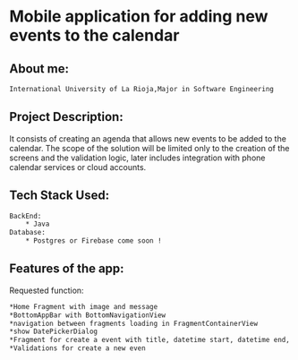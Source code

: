 # Mobile application for adding new events to the calendar
## About me:
```bash
International University of La Rioja,Major in Software Engineering
```
## Project Description:
It consists of creating an agenda that allows new events to be added to the calendar. The scope of the solution will be limited only to the creation of the screens and the validation logic, later includes integration with phone calendar services or cloud accounts.

## Tech Stack Used:
```bash
BackEnd:
    * Java 
Database:
    * Postgres or Firebase come soon !
```
## Features of the app:
Requested function:
```bash
*Home Fragment with image and message
*BottomAppBar with BottomNavigationView 
*navigation between fragments loading in FragmentContainerView
*show DatePickerDialog
*Fragment for create a event with title, datetime start, datetime end, Spinner type of event, Switch for All day Event and description
*Validations for create a new even
```
